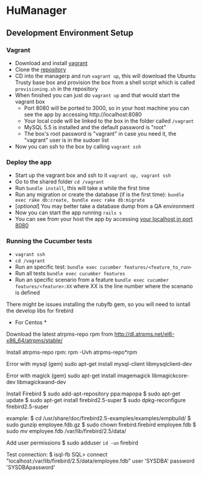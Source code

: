# HuManager 

## Development Environment Setup

### Vagrant
- Download and install [vagrant](http://www.vagrantup.com/downloads)
- Clone the [repository](https://kalfaro@bitbucket.org/dotcreek/humanager.git)
- CD into the managerp and run `vagrant up`, this will download the Ubuntu Trusty base box and provision  the box from a shell script which is called `provisioning.sh` in the repository
- When finished you can just do `vagrant up` and that would start the vagrant box
	+ Port 8080 will be ported to 3000, so in your host machine you can see the app by accessing http://localhost:8080
	+ Your local code will be linked to the box in the folder called `/vagrant`
	+ MySQL 5.5 is installed and the default password is "root"
	+ The box's root password is "vagrant" in case you need it, the "vagrant" user is in the sudoer list
- Now you can ssh to the box by calling `vagrant ssh`

### Deploy the app
- Start up the vagrant box and ssh to it `vagrant up, vagrant ssh`
- Go to the shared folder `cd /vagrant`
- Run `bundle install`, this will take a while the first time
- Run any migration or create the database (if is the first time): `bundle exec rake db:create, bundle exec rake db:migrate`
- [*optional*] You may better take a database dump from a QA environment
- Now you can start the app running `rails s`
- You can see from your host the app by accessing [your localhost in port 8080](http://localhost:8080)

### Running the Cucumber tests
- `vagrant ssh`
- `cd /vagrant`
- Run an specific test: `bundle exec cucumber features/<feature_to_run>`
- Run all tests `bundle exec cucumber features`
- Run an specific scenario from a feature `bundle exec cucumber features/<feature>:XX` where XX is the line number where the scenario is defined

There might be issues installing the rubyfb gem, so you will need to isntall the develop libs for firebird

* For Centos *

Download the latest atrpms-repo rpm from
http://dl.atrpms.net/el6-x86_64/atrpms/stable/

Install atrpms-repo rpm:
rpm -Uvh atrpms-repo*rpm

Error with mysql (gem)
sudo apt-get install mysql-client libmysqlclient-dev

Error with magick (gem)
sudo apt-get install imagemagick libmagickcore-dev libmagickwand-dev

Install Firebird
$ sudo add-apt-repository ppa:mapopa
$ sudo apt-get update
$ sudo apt-get install firebird2.5-super
$ sudo dpkg-reconfigure firebird2.5-super

example:
$ cd /usr/share/doc/firebird2.5-examples/examples/empbuild/
$ sudo gunzip employee.fdb.gz
$ sudo chown firebird.firebird employee.fdb
$ sudo mv employee.fdb /var/lib/firebird/2.5/data/

Add user permissions
$ sudo adduser `id -un` firebird

Test connection:
$ isql-fb
SQL> connect "localhost:/var/lib/firebird/2.5/data/employee.fdb" user 'SYSDBA' password 'SYSDBApassword'